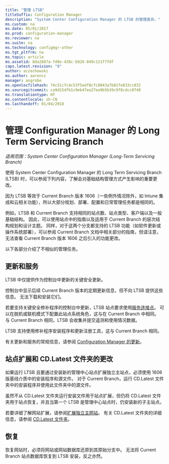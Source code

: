 ```yaml
---
title: "管理 LTSB"
titleSuffix: Configuration Manager
description: "System Center Configuration Manager 的 LTSB 的管理差异。"
ms.custom: na
ms.date: 05/01/2017
ms.prod: configuration-manager
ms.reviewer: na
ms.suite: na
ms.technology: configmgr-other
ms.tgt_pltfrm: na
ms.topic: article
ms.assetid: 8da2887a-fd8e-438c-b926-849c121f7fdf
caps.latest.revision: "0"
author: aczechowski
ms.author: aaroncz
manager: angrobe
ms.openlocfilehash: 74c51cfc4c53f5edf8cfc8043a7b81fe833cc832
ms.sourcegitcommit: ca9d15dfb1c9eb47ee27ea9b5b39c9f8cdcc0748
ms.translationtype: HT
ms.contentlocale: zh-CN
ms.lasthandoff: 01/04/2018
---
```

# <a name="manage-the-long-term-servicing-branch-of-configuration-manager"></a>管理 Configuration Manager 的 Long Term Servicing Branch

*适用范围：System Center Configuration Manager (Long-Term Servicing Branch)*

使用 System Center Configuration Manager 的 Long Term Servicing Branch (LTSB) 时，可以参阅下列内容，了解会对基础结构管理方式产生影响的重要更改。

因为 LTSB 等效于 Current Branch 版本 1606（一些例外情况除外，如 Intune 集成和云相关功能），所以大部分规划、部署、配置和日常管理任务都是相同的。

例如，LTSB 和 Current Branch 支持相同的站点数、站点类型、客户端以及一般基础结构。 因此，可以使用站点中的指南以及适用于 Current Branch 的层次结构规划和设计主题。 同样，对于这两个分支都支持的 LTSB 功能（如软件更新或操作系统部署），可以参阅 Current Branch 文档中相关部分的指南，但请注意，无法查看 Current Branch 版本 1606 之后引入的功能更改。

以下各部分介绍了不相似的管理任务。

## <a name="updates-and-servicing"></a>更新和服务
LTSB 中仅提供作为控制台中更新的关键安全更新。  

控制台中显示后续 Current Branch 版本的定期更新信息，但不向 LTSB 提供这些信息。 无法下载和安装它们。

若要支持关键安全修补程序的控制台中更新，LTSB 站点要求使用[服务连接点](/sccm/core/servers/deploy/configure/about-the-service-connection-point)。 可以在脱机或联机模式下配置此站点系统角色，这与在 Current Branch 中相同。 与 Current Branch 相同，LTSB 会收集并提交遥测和使用情况数据。

LTSB 支持使用修补程序安装程序和更新注册工具，这与 Current Branch 相同。

有关更新和服务的常规信息，请参阅 [Configuration Manager 的更新](/sccm/core/servers/manage/updates)。


## <a name="changes-for-site-expansion-and-the-cdlatest-folder"></a>站点扩展和 CD.Latest 文件夹的更改
如果运行 LTSB 且要通过安装新的管理中心站点扩展独立主站点，必须使用 1606 版基线介质中的安装程序和源文件。 对于 Current Branch，运行 CD.Latest 文件夹中的安装程序并使用此文件夹中的源文件。

虽然不从 CD.Latest 文件夹运行安装文件用于站点扩展，但仍将 CD.Latest 文件夹用于站点恢复，并且当第一个 LTSB 是管理中心站点时，仍安装新的子主站点。

若要详细了解网站扩展，请参阅[扩展独立主网站](/sccm/core/servers/deploy/install/use-the-setup-wizard-to-install-sites#expand-a-stand-alone-primary-site)。 有关 CD.Latest 文件夹的详细信息，请参阅 [CD.Latest 文件夹](/sccm/core/servers/manage/the-cd.latest-folder)。


## <a name="recovery"></a>恢复
恢复网站时，必须将网站或网站数据库还原到其原始分支中。 无法将 Current Branch 站点数据库恢复到 LTSB 安装，反之亦然。
